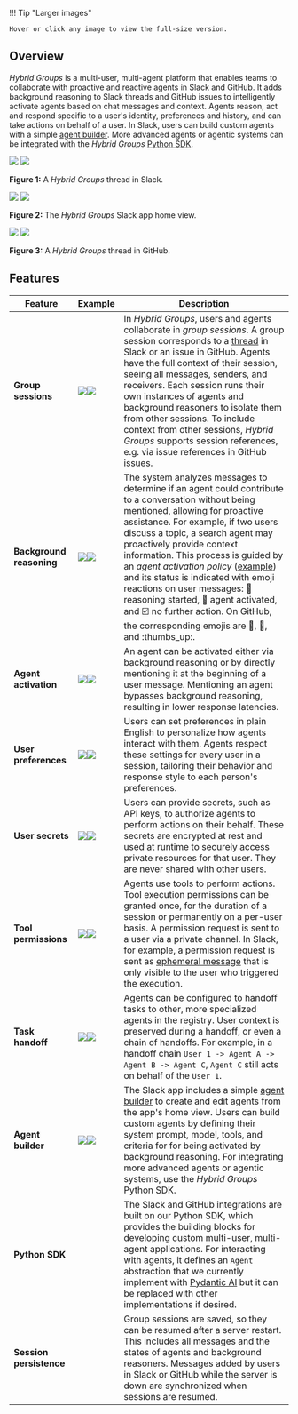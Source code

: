 !!! Tip "Larger images"

    Hover or click any image to view the full-size version.

## Overview

*Hybrid Groups* is a multi-user, multi-agent platform that enables teams to collaborate with proactive and reactive agents in Slack and GitHub. It adds background reasoning to Slack threads and GitHub issues to intelligently activate agents based on chat messages and context. Agents reason, act and respond specific to a user's identity, preferences and history, and can take actions on behalf of a user. In Slack, users can build custom agents with a simple [agent builder](agent-builder.md). More advanced agents or agentic systems can be integrated with the *Hybrid Groups* [Python SDK](python-sdk.md).

<div class="image-row">
  <div class="image-item">
    <div class="image-zoom">
      <a href="/images/intro/intro-1.png" target="_blank"><img src="/images/intro/intro-1.png" class="thumbnail"></a>
      <a href="/images/intro/intro-1.png" target="_blank" class="large-link"><img src="/images/intro/intro-1.png" class="large"></a>
    </div>
    <p class="caption"><b>Figure 1:</b> A <i>Hybrid Groups</i> thread in Slack.</p>
  </div>
  <div class="image-item">
    <div class="image-zoom">
      <a href="/images/intro/intro-2.png" target="_blank"><img src="/images/intro/intro-2.png" class="thumbnail"></a>
      <a href="/images/intro/intro-2.png" target="_blank" class="large-link"><img src="/images/intro/intro-2.png" class="large"></a>
    </div>
    <p class="caption"><b>Figure 2:</b> The <i>Hybrid Groups</i> Slack app home view.</p>
  </div>
  <div class="image-item">
    <div class="image-zoom">
      <a href="/images/intro/intro-3.png" target="_blank"><img src="/images/intro/intro-3-crop.png" class="thumbnail"></a>
      <a href="/images/intro/intro-3.png" target="_blank" class="large-link"><img src="/images/intro/intro-3.png" class="large"></a>
    </div>
    <p class="caption"><b>Figure 3:</b> A <i>Hybrid Groups</i> thread in GitHub.</p>
  </div>
</div>

## Features

| Feature | Example| Description |
|---|---|---|
| **Group sessions** | <div class="image-zoom"><a href="/images/features/feature-4.png" target="_blank"><img src="/images/features/feature-4.png" class="thumbnail"></a><a href="/images/features/feature-4.png" target="_blank" class="large-link"><img src="/images/features/feature-4.png" class="large"></a></div> | In *Hybrid Groups*, users and agents collaborate in *group sessions*. A group session corresponds to a [thread](https://slack.com/help/articles/115000769927-Use-threads-to-organize-discussions) in Slack or an issue in GitHub. Agents have the full context of their session, seeing all messages, senders, and receivers. Each session runs their own instances of agents and background reasoners to isolate them from other sessions. To include context from other sessions, *Hybrid Groups* supports session references, e.g. via issue references in GitHub issues.|
| **Background reasoning** | <div class="image-zoom"><a href="/images/features/feature-1.png" target="_blank"><img src="/images/features/feature-1.png" class="thumbnail"></a><a href="/images/features/feature-1.png" target="_blank" class="large-link"><img src="/images/features/feature-1.png" class="large"></a></div> | The system analyzes messages to determine if an agent could contribute to a conversation without being mentioned, allowing for proactive assistance. For example, if two users discuss a topic, a search agent may proactively provide context information. This process is guided by an *agent activation policy* ([example](prompts/policy.md)) and its status is indicated with emoji reactions on user messages: :eyes: reasoning started, :robot: agent activated, and :ballot_box_with_check: no further action. On GitHub, the corresponding emojis are :eyes:, :rocket:, and :thumbs_up:.|
| **Agent activation** | <div class="image-zoom"><a href="/images/features/feature-2.png" target="_blank"><img src="/images/features/feature-2.png" class="thumbnail"></a><a href="/images/features/feature-2.png" target="_blank" class="large-link"><img src="/images/features/feature-2.png" class="large"></a></div> | An agent can be activated either via background reasoning or by directly mentioning it at the beginning of a user message. Mentioning an agent bypasses background reasoning, resulting in lower response latencies.|
| **User preferences** | <div class="image-zoom"><a href="/images/features/feature-5.png" target="_blank"><img src="/images/features/feature-5.png" class="thumbnail"></a><a href="/images/features/feature-5.png" target="_blank" class="large-link"><img src="/images/features/feature-5.png" class="large"></a></div> | Users can set preferences in plain English to personalize how agents interact with them. Agents respect these settings for every user in a session, tailoring their behavior and response style to each person's preferences.|
| **User secrets** | <div class="image-zoom"><a href="/images/features/feature-6.png" target="_blank"><img src="/images/features/feature-6.png" class="thumbnail"></a><a href="/images/features/feature-6.png" target="_blank" class="large-link"><img src="/images/features/feature-6.png" class="large"></a></div> | Users can provide secrets, such as API keys, to authorize agents to perform actions on their behalf. These secrets are encrypted at rest and used at runtime to securely access private resources for that user. They are never shared with other users.|
| **Tool permissions** | <div class="image-zoom"><a href="/images/features/feature-7.png" target="_blank"><img src="/images/features/feature-7.png" class="thumbnail"></a><a href="/images/features/feature-7.png" target="_blank" class="large-link"><img src="/images/features/feature-7.png" class="large"></a></div> | Agents use tools to perform actions. Tool execution permissions can be granted once, for the duration of a session or permanently on a per-user basis. A permission request is sent to a user via a private channel. In Slack, for example, a permission request is sent as [ephemeral message](https://api.slack.com/surfaces/messages#ephemeral) that is only visible to the user who triggered the execution.|
| **Task handoff** | <div class="image-zoom"><a href="/images/features/feature-8.png" target="_blank"><img src="/images/features/feature-8.png" class="thumbnail"></a><a href="/images/features/feature-8.png" target="_blank" class="large-link"><img src="/images/features/feature-8.png" class="large"></a></div> | Agents can be configured to handoff tasks to other, more specialized agents in the registry. User context is preserved during a handoff, or even a chain of handoffs. For example, in a handoff chain `User 1 -> Agent A -> Agent B -> Agent C`, `Agent C` still acts on behalf of the `User 1`.|
| **Agent builder** | <div class="image-zoom"><a href="/images/features/feature-10.png" target="_blank"><img src="/images/features/feature-10.png" class="thumbnail"></a><a href="/images/features/feature-10.png" target="_blank" class="large-link"><img src="/images/features/feature-10.png" class="large"></a></div> | The Slack app includes a simple [agent builder](builder.md) to create and edit agents from the app's home view. Users can build custom agents by defining their system prompt, model, tools, and criteria for for being activated by background reasoning. For integrating more advanced agents or agentic systems, use the *Hybrid Groups* Python SDK.|
| **Python SDK**| | The Slack and GitHub integrations are built on our Python SDK, which provides the building blocks for developing custom multi-user, multi-agent applications. For interacting with agents, it defines an `Agent` abstraction that we currently implement with [Pydantic AI](https://ai.pydantic.dev/) but it can be replaced with other implementations if desired.|
| **Session persistence**| | Group sessions are saved, so they can be resumed after a server restart. This includes all messages and the states of agents and background reasoners. Messages added by users in Slack or GitHub while the server is down are synchronized when sessions are resumed.|
